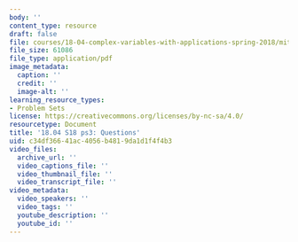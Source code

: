 ```yaml
---
body: ''
content_type: resource
draft: false
file: courses/18-04-complex-variables-with-applications-spring-2018/mit18_04_s18_pset03.pdf
file_size: 61086
file_type: application/pdf
image_metadata:
  caption: ''
  credit: ''
  image-alt: ''
learning_resource_types:
- Problem Sets
license: https://creativecommons.org/licenses/by-nc-sa/4.0/
resourcetype: Document
title: '18.04 S18 ps3: Questions'
uid: c34df366-41ac-4056-b481-9da1d1f4f4b3
video_files:
  archive_url: ''
  video_captions_file: ''
  video_thumbnail_file: ''
  video_transcript_file: ''
video_metadata:
  video_speakers: ''
  video_tags: ''
  youtube_description: ''
  youtube_id: ''
---
```

